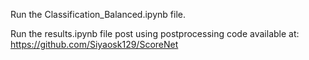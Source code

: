 Run the Classification_Balanced.ipynb file.


Run the results.ipynb file post using postprocessing code available at: https://github.com/Siyaosk129/ScoreNet
